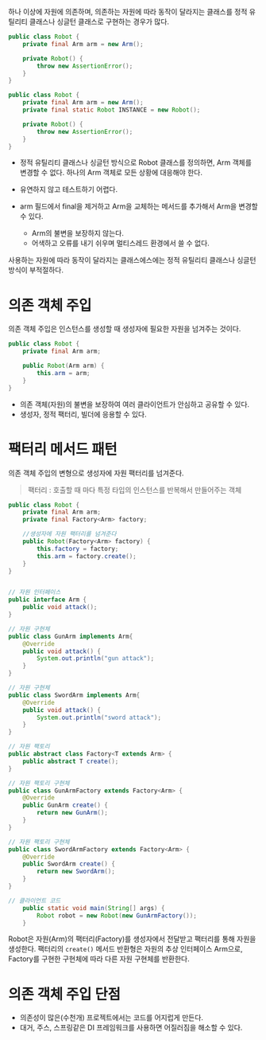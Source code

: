 하나 이상에 자원에 의존하며, 의존하는 자원에 따라 동작이 달라지는 클래스를 정적 유틸리티 클래스나 싱글턴 클래스로 구현하는 경우가 많다. 
```java
public class Robot {
    private final Arm arm = new Arm();

    private Robot() {
        throw new AssertionError();
    }
}
```
```java
public class Robot {
    private final Arm arm = new Arm();
    private final static Robot INSTANCE = new Robot();

    private Robot() {
        throw new AssertionError();
    }
}
```
- 정적 유틸리티 클래스나 싱글턴 방식으로 Robot 클래스를 정의하면, Arm 객체를 변경할 수 없다. 하나의 Arm 객체로 모든 상황에 대응해야 한다. 
- 유연하지 않고 테스트하기 어렵다.

- arm 필드에서 final을 제거하고 Arm을 교체하는 메서드를 추가해서 Arm을 변경할 수 있다.
  - Arm의 불변을 보장하지 않는다. 
  - 어색하고 오류를 내기 쉬우며 멀티스레드 환경에서 쓸 수 없다. 

사용하는 자원에 따라 동작이 달라지는 클래스에스에는 정적 유틸리티 클래스나 싱글턴 방식이 부적절하다. 

# 의존 객체 주입 
의존 객체 주입은 인스턴스를 생성할 때 생성자에 필요한 자원을 넘겨주는 것이다.
```java
public class Robot {
    private final Arm arm;

    public Robot(Arm arm) {
        this.arm = arm;
    }
}
```
- 의존 객체(자원)의 불변을 보장하여 여러 클라이언트가 안심하고 공유할 수 있다.
- 생성자, 정적 팩터리, 빌더에 응용할 수 있다.

# 팩터리 메서드 패턴 
의존 객체 주입의 변형으로 생성자에 자원 팩터리를 넘겨준다. 
> 팩터리 : 호출할 때 마다 특정 타입의 인스턴스를 반복해서 만들어주는 객체
```java
public class Robot {
    private final Arm arm;
    private final Factory<Arm> factory;

    //생성자에 자원 팩터리를 넘겨준다
    public Robot(Factory<Arm> factory) {
        this.factory = factory;
        this.arm = factory.create();
    }
}


// 자원 인터페이스
public interface Arm {
    public void attack();
}

// 자원 구현체
public class GunArm implements Arm{
    @Override
    public void attack() {
        System.out.println("gun attack");
    }
}

// 자원 구현체
public class SwordArm implements Arm{
    @Override
    public void attack() {
        System.out.println("sword attack");
    }
}

// 자원 팩토리
public abstract class Factory<T extends Arm> {
    public abstract T create();
}

// 자원 팩토리 구현체
public class GunArmFactory extends Factory<Arm> {
    @Override
    public GunArm create() {
        return new GunArm();
    }
}

// 자원 팩토리 구현체
public class SwordArmFactory extends Factory<Arm> {
    @Override
    public SwordArm create() {
        return new SwordArm();
    }
}

// 클라이언트 코드
    public static void main(String[] args) {
        Robot robot = new Robot(new GunArmFactory());
    }
```
Robot은 자원(Arm)의 팩터리(Factory)를 생성자에서 전달받고 팩터리를 통해 자원을 생성한다. 
팩터리의 `create()` 메서드 반환형은 자원의 추상 인터페이스 Arm으로, Factory를 구현한 구현체에 따라 다른 자원 구현체를 반환한다. 

# 의존 객체 주입 단점
- 의존성이 많은(수천개) 프로젝트에서는 코드를 어지럽게 만든다.
- 대거, 주스, 스프링같은 DI 프레임워크를 사용하면 어질러짐을 해소할 수 있다.

  







